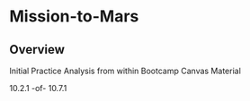 # Mission-to-Mars

## Overview

Initial Practice Analysis from within Bootcamp Canvas Material

10.2.1 -of- 10.7.1
